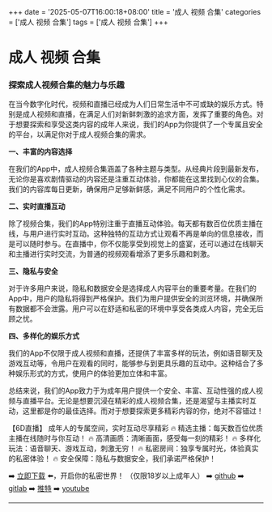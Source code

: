 +++
date = '2025-05-07T16:00:18+08:00'
title = '成人 视频 合集'
categories = ['成人 视频 合集']
tags = ['成人 视频 合集']
+++

# 成人 视频 合集

### 探索成人视频合集的魅力与乐趣

在当今数字化时代，视频和直播已经成为人们日常生活中不可或缺的娱乐方式。特别是成人视频和直播，在满足人们对新鲜刺激的追求方面，发挥了重要的角色。对于想要探索和享受这类内容的成年人来说，我们的App为你提供了一个专属且安全的平台，以满足你对于成人视频合集的需求。

**一、丰富的内容选择**

在我们的App中，成人视频合集涵盖了各种主题与类型。从经典片段到最新发布，无论你是喜欢剧情驱动的内容还是注重互动体验，你都能在这里找到心仪的合集。我们的内容库每日更新，确保用户足够新鲜感，满足不同用户的个性化需求。

**二、实时直播互动**

除了视频合集，我们的App特别注重于直播互动体验。每天都有数百位优质主播在线，与用户进行实时互动。这种独特的互动方式让观看不再是单向的信息接收，而是可以随时参与。在直播中，你不仅能享受到视觉上的盛宴，还可以通过在线聊天和主播进行实时交流，为普通的视频观看增添了更多乐趣和刺激。

**三、隐私与安全**

对于许多用户来说，隐私和数据安全是选择成人内容平台的重要考量。在我们的App中，用户的隐私将得到严格保护。我们为用户提供安全的浏览环境，并确保所有数据都不会泄露。用户可以在舒适和私密的环境中享受各类成人内容，完全无后顾之忧。

**四、多样化的娱乐方式**

我们的App不仅限于成人视频和直播，还提供了丰富多样的玩法，例如语音聊天及游戏互动等，令用户在观看的同时，能够参与到更具乐趣的互动中。这种结合了多种娱乐形式的方式，使用户的体验更加立体和丰富。

总结来说，我们的App致力于为成年用户提供一个安全、丰富、互动性强的成人视频与直播平台。无论是想要沉浸在精彩的成人视频合集，还是渴望与主播实时互动，这里都是你的最佳选择。而对于想要探索更多精彩内容的你，绝对不容错过！

【6D直播】
成年人的专属空间，实时互动尽享精彩
🔥 精选主播：每天数百位优质主播在线随时与你互动！
🔥 高清画质：清晰画面，感受每一刻的精彩！
🔥 多样化玩法：语音聊天、游戏互动，刺激无穷！
🔥 私密房间：独享专属时光，体验真实的私密体验！
🔥 安全保障：隐私与数据安全，我们承诺严格保护！

➡️ [立即下载](https://down123.s3.ap-east-1.amazonaws.com/down/down.html?channelCode=blog) ⬅️，开启你的私密世界！
（仅限18岁以上成年人）
➡️ [github](https://aldult-live.github.io/)
➡️ [gitlab](https://seo-09598d.gitlab.io/)
➡️ [推特](https://x.com/wegame33)
➡️ [youtube](https://www.youtube.com/@6Dlive)

---
